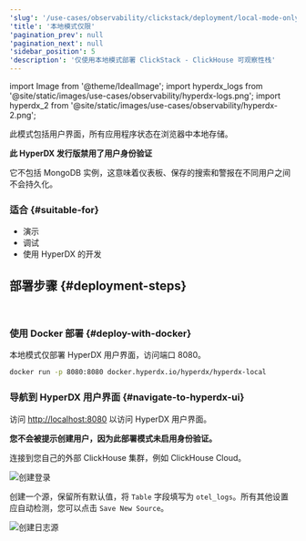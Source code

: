 ```yaml
---
'slug': '/use-cases/observability/clickstack/deployment/local-mode-only'
'title': '本地模式仅限'
'pagination_prev': null
'pagination_next': null
'sidebar_position': 5
'description': '仅使用本地模式部署 ClickStack - ClickHouse 可观察性栈'
---
```


import Image from '@theme/IdealImage';
import hyperdx_logs from '@site/static/images/use-cases/observability/hyperdx-logs.png';
import hyperdx_2 from '@site/static/images/use-cases/observability/hyperdx-2.png';

此模式包括用户界面，所有应用程序状态在浏览器中本地存储。

**此 HyperDX 发行版禁用了用户身份验证**

它不包括 MongoDB 实例，这意味着仪表板、保存的搜索和警报在不同用户之间不会持久化。

### 适合 {#suitable-for}

* 演示
* 调试
* 使用 HyperDX 的开发

## 部署步骤 {#deployment-steps}
<br/>

<VerticalStepper headerLevel="h3">

### 使用 Docker 部署 {#deploy-with-docker}

本地模式仅部署 HyperDX 用户界面，访问端口 8080。

```bash
docker run -p 8080:8080 docker.hyperdx.io/hyperdx/hyperdx-local
```

### 导航到 HyperDX 用户界面 {#navigate-to-hyperdx-ui}

访问 [http://localhost:8080](http://localhost:8080) 以访问 HyperDX 用户界面。

**您不会被提示创建用户，因为此部署模式未启用身份验证。**

连接到您自己的外部 ClickHouse 集群，例如 ClickHouse Cloud。

<Image img={hyperdx_2} alt="创建登录" size="md"/>

创建一个源，保留所有默认值，将 `Table` 字段填写为 `otel_logs`。所有其他设置应自动检测，您可以点击 `Save New Source`。

<Image img={hyperdx_logs} alt="创建日志源" size="md"/>

</VerticalStepper>
